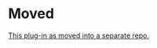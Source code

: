 # Moved

[This plug-in as moved into a separate repo.](https://github.com/dbochicchio/Vera-VirtualDevices/)